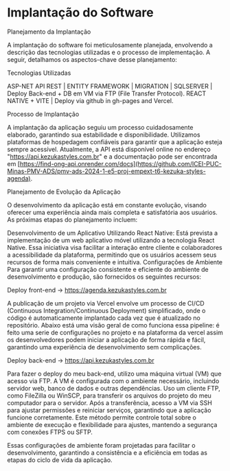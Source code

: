 # Implantação do Software

 Planejamento da Implantação 

A implantação do software foi meticulosamente planejada, envolvendo a descrição das tecnologias utilizadas e o processo de implementação. A seguir, detalhamos os aspectos-chave desse planejamento:

 Tecnologias Utilizadas

ASP-NET API REST | ENTITY FRAMEWORK | MIGRATION | SQLSERVER | Deploy Back-end + DB em VM via FTP (File Transfer Protocol).
REACT NATIVE + VITE | Deploy via github in gh-pages and Vercel.

 Processo de Implantação

 A implantação da aplicação seguiu um processo cuidadosamente elaborado, garantindo sua estabilidade e disponibilidade. Utilizamos plataformas de hospedagem confiáveis para garantir que a aplicação esteja sempre acessível. Atualmente, a API está disponível online no endereço "https://api.kezukastyles.com.br" e a documentação pode ser encontrada em [https://find-ong-api.onrender.com/docs](https://github.com/ICEI-PUC-Minas-PMV-ADS/pmv-ads-2024-1-e5-proj-empext-t6-kezuka-styles-agenda).

 Planejamento de Evolução da Aplicação

 O desenvolvimento da aplicação está em constante evolução, visando oferecer uma experiência ainda mais completa e satisfatória aos usuários. As próximas etapas do planejamento incluem:

Desenvolvimento de um Aplicativo Utilizando React Native: Está prevista a implementação de um web aplicativo móvel utilizando a tecnologia React Native. Essa iniciativa visa facilitar a interação entre cliente e colaboradores a acessibilidade da plataforma, permitindo que os usuários acessem seus recursos de forma mais conveniente e intuitiva.
Configurações de Ambiente
Para garantir uma configuração consistente e eficiente do ambiente de desenvolvimento e produção, são fornecidos os seguintes recursos:

 Deploy front-end -> https://agenda.kezukastyles.com.br

 A publicação de um projeto via Vercel envolve um processo de CI/CD (Continuous Integration/Continuous Deployment) simplificado, onde o código é automaticamente implantado cada vez que é atualizado no repositório. Abaixo está uma visão geral de como funciona essa pipeline: é feito uma serie de configurações no projeto e na plataforma da vercel assim os desenvolvedores podem iniciar a aplicação de forma rápida e fácil, garantindo uma experiência de desenvolvimento sem complicações.

 Deploy back-end -> https://api.kezukastyles.com.br

 Para fazer o deploy do meu back-end, utilizo uma máquina virtual (VM) que acesso via FTP. A VM é configurada com o ambiente necessário, incluindo servidor web, banco de dados e outras dependências. Uso um cliente FTP, como FileZilla ou WinSCP, para transferir os arquivos do projeto do meu computador para o servidor. Após a transferência, acesso a VM via SSH para ajustar permissões e reiniciar serviços, garantindo que a aplicação funcione corretamente. Este método permite controle total sobre o ambiente de execução e flexibilidade para ajustes, mantendo a segurança com conexões FTPS ou SFTP.

Essas configurações de ambiente foram projetadas para facilitar o desenvolvimento, garantindo a consistência e a eficiência em todas as etapas do ciclo de vida da aplicação.

